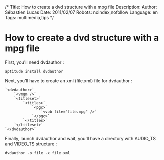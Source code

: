 /*
Title: How to create a dvd structure with a mpg file
Description: 
Author: Sébastien Lucas
Date: 2011/02/07
Robots: noindex,nofollow
Language: en
Tags: multimedia,tips
*/
# How to create a dvd structure with a mpg file

First, you'll need dvdauthor : 

```
aptitude install dvdauthor
```

Next, you'll have to create an xml (file.xml) file for dvdauthor :

```
`<dvdauthor>`
    `<vmgm />`
    `<titleset>`
        `<titles>`
            `<pgc>`
                `<vob file="file.mpg" />`
            `</pgc>`
        `</titles>`
    `</titleset>`
`</dvdauthor>`
```

Finally, launch dvdauthor and wait, you'll have a directory with AUDIO_TS and VIDEO_TS structure :

```
dvdauthor -o file -x file.xml
```





